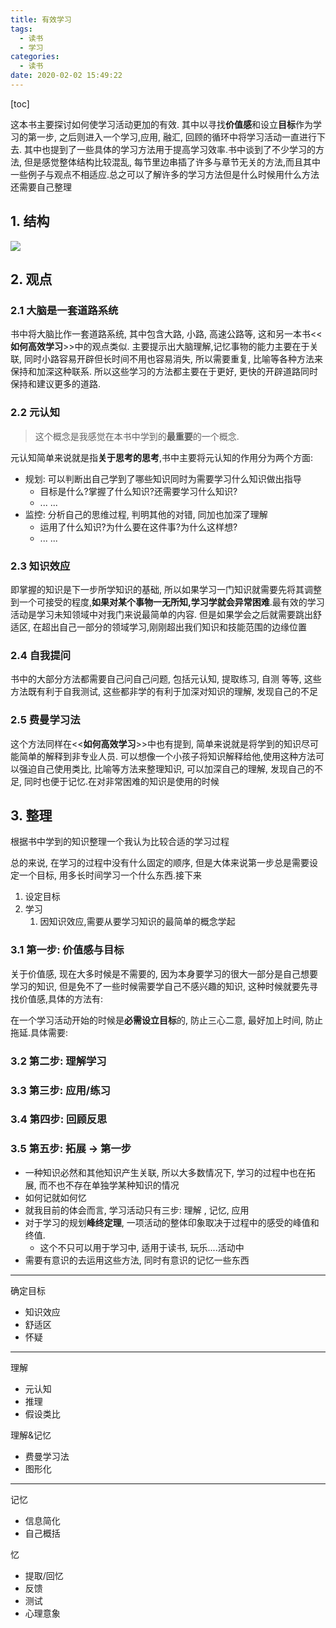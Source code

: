 ```yaml
---
title: 有效学习
tags:
  - 读书
  - 学习
categories:
  - 读书
date: 2020-02-02 15:49:22
---
```


[toc]

这本书主要探讨如何使学习活动更加的有效. 其中以寻找**价值感**和设立**目标**作为学习的第一步, 之后则进入一个学习,应用, 融汇, 回顾的循环中将学习活动一直进行下去. 其中也提到了一些具体的学习方法用于提高学习效率.书中谈到了不少学习的方法, 但是感觉整体结构比较混乱, 每节里边串插了许多与章节无关的方法,而且其中一些例子与观点不相适应.总之可以了解许多的学习方法但是什么时候用什么方法还需要自己整理

## 1. 结构

![](https://mynoteimg.oss-cn-beijing.aliyuncs.com/20200202160950.png)

## 2. 观点

### 2.1 大脑是一套道路系统

书中将大脑比作一套道路系统, 其中包含大路, 小路, 高速公路等, 这和另一本书<<**如何高效学习**>>中的观点类似. 主要提示出大脑理解,记忆事物的能力主要在于关联, 同时小路容易开辟但长时间不用也容易消失, 所以需要重复, 比喻等各种方法来保持和加深这种联系. 所以这些学习的方法都主要在于更好, 更快的开辟道路同时保持和建议更多的道路.

### 2.2 元认知

> 这个概念是我感觉在本书中学到的**最重要**的一个概念.
 
元认知简单来说就是指**关于思考的思考**,书中主要将元认知的作用分为两个方面:

* 规划: 可以判断出自己学到了哪些知识同时为需要学习什么知识做出指导
  * 目标是什么?掌握了什么知识?还需要学习什么知识?
  * ... ...
* 监控: 分析自己的思维过程, 判明其他的对错, 同加也加深了理解
  * 运用了什么知识?为什么要在这件事?为什么这样想?
  * ... ...

### 2.3 知识效应

即掌握的知识是下一步所学知识的基础, 所以如果学习一门知识就需要先将其调整到一个可接受的程度,**如果对某个事物一无所知,学习学就会异常困难**.最有效的学习活动是学习未知领域中对我门来说最简单的内容. 但是如果学会之后就需要跳出舒适区, 在超出自己一部分的领域学习,刚刚超出我们知识和技能范围的边缘位置

### 2.4 自我提问

书中的大部分方法都需要自己问自己问题, 包括元认知, 提取练习, 自测 等等, 这些方法既有利于自我测试, 这些都非学的有利于加深对知识的理解, 发现自己的不足 

### 2.5 费曼学习法

这个方法同样在<<**如何高效学习**>>中也有提到, 简单来说就是将学到的知识尽可能简单的解释到非专业人员. 可以想像一个小孩子将知识解释给他,使用这种方法可以强迫自己使用类比, 比喻等方法来整理知识, 可以加深自己的理解, 发现自己的不足, 同时也便于记忆.在对非常困难的知识是使用的时候

## 3. 整理

根据书中学到的知识整理一个我认为比较合适的学习过程

总的来说, 在学习的过程中没有什么固定的顺序, 但是大体来说第一步总是需要设定一个目标, 用多长时间学习一个什么东西.接下来

1. 设定目标
2. 学习
   1. 因知识效应,需要从要学习知识的最简单的概念学起


### 3.1 第一步: 价值感与目标

关于价值感, 现在大多时候是不需要的, 因为本身要学习的很大一部分是自己想要学习的知识, 但是免不了一些时候需要学自己不感兴趣的知识, 这种时候就要先寻找价值感,具体的方法有:

在一个学习活动开始的时候是**必需设立目标**的, 防止三心二意, 最好加上时间, 防止拖延.具体需要:

### 3.2 第二步: 理解学习

### 3.3 第三步: 应用/练习

### 3.4 第四步: 回顾反思

### 3.5 第五步: 拓展 -> 第一步


* 一种知识必然和其他知识产生关联, 所以大多数情况下, 学习的过程中也在拓展, 而不也不存在单独学某种知识的情况
* 如何记就如何忆
* 就我目前的体会而言, 学习活动只有三步: 理解 , 记忆, 应用
* 对于学习的规划**峰终定理**, 一项活动的整体印象取决于过程中的感受的峰值和终值. 
  * 这个不只可以用于学习中, 适用于读书, 玩乐....活动中
* 需要有意识的去运用这些方法, 同时有意识的记忆一些东西

***

确定目标

* 知识效应
* 舒适区
* 怀疑

***

理解

* 元认知
* 推理
* 假设类比

理解&记忆

* 费曼学习法
* 图形化

***

记忆

* 信息简化
* 自己概括

忆

* 提取/回忆
* 反馈
* 测试
* 心理意象
